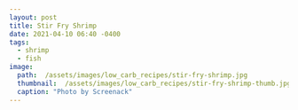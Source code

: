 ```yaml
---
layout: post
title: Stir Fry Shrimp
date: 2021-04-10 06:40 -0400
tags: 
  - shrimp
  - fish
image: 
  path:  /assets/images/low_carb_recipes/stir-fry-shrimp.jpg
  thumbnail:  /assets/images/low_carb_recipes/stir-fry-shrimp-thumb.jpg
  caption: "Photo by Screenack"
---
```

